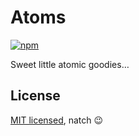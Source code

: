 # Atoms

[![npm](https://badge.fury.io/js/@oscarpalmer%2Fatoms.svg)](https://www.npmjs.com/package/@oscarpalmer/atoms)

Sweet little atomic goodies…

## License

[MIT licensed](LICENSE), natch :wink:
